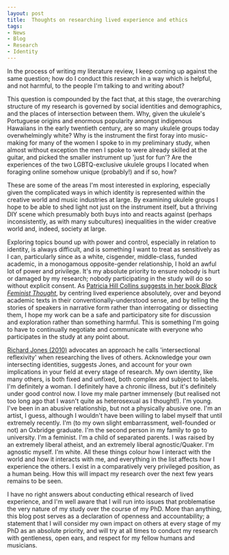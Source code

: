 ```yaml
---
layout: post
title:  Thoughts on researching lived experience and ethics
tags:
- News
- Blog
- Research
- Identity
---
```


<p>In the process of writing my literature review, I keep coming up against the same question; how do I conduct this research in a way which is helpful, and not harmful, to the people I'm talking to and writing about?</p>

<p>This question is compounded by the fact that, at this stage, the overarching structure of my research is governed by social identities and demographics, and the places of intersection between them. Why, given the ukulele's Portuguese origins and enormous popularity amongst indigenous Hawaiians in the early twentieth century, are so many ukulele groups today overwhelmingly white? Why is the instrument the first foray into music-making for many of the women I spoke to in my preliminary study, when almost without exception the men I spoke to were already skilled at the guitar, and picked the smaller instrument up 'just for fun'? Are the experiences of the two LGBTQ-exclusive ukulele groups I located when foraging online somehow unique (probably!) and if so, how?</p>

<p>These are some of the areas I'm most interested in exploring, especially given the complicated ways in which identity is represented within the creative world and music industries at large. By examining ukulele groups I hope to be able to shed light not just on the instrument itself, but a thriving DIY scene which presumably both buys into and reacts against (perhaps inconsistently, as with many subcultures) inequalities in the wider creative world and, indeed, society at large.</p>

<p>Exploring topics bound up with power and control, especially in relation to identity, is always difficult, and is something I want to treat as sensitively as I can, particularly since as a white, cisgender, middle-class, funded academic, in a monogamous opposite-gender relationship, I hold an awful lot of power and privilege. It's my absolute priority to ensure nobody is hurt or damaged by my research; nobody participating in the study will do so without explicit consent. As <a href="http://www.jkarahalis.com/sites/default/files/Black%20Feminist%20Thought%20chap1.pdf">Patricia Hill Collins suggests in her book <i>Black Feminist Thought</i></a>, by centring lived experience absolutely, over and beyond academic texts in their conventionally-understood sense, and by telling the stories of speakers in narrative form rather than interrogating or dissecting them, I hope my work can be a  safe and participatory site for discussion and exploration rather than something harmful. This is something I'm going to have to continually negotiate and communicate with everyone who participates in the study at any point about.</p>

<p><a href="http://thekeep.eiu.edu/cgi/viewcontent.cgi?article=1002&context=commstudies_fac">Richard Jones (2010)</a> advocates an approach he calls 'intersectional reflexivity' when researching the lives of others. Acknowledge your own intersecting identities, suggests Jones, and account for your own implications in your field at every stage of research. My own identity, like many others, is both fixed and unfixed, both complex and subject to labels. I'm definitely a woman. I definitely have a chronic illness, but it's definitely under good control now. I love my male partner immensely (but realised not too long ago that I wasn't quite as heterosexual as I thought!). I'm young. I've been in an abusive relationship, but not a physically abusive one. I'm an artist, I guess, although I wouldn't have been willing to label myself that until extremely recently. I'm (to my own slight embarrassment, well-founded or not) an Oxbridge graduate. I'm the second person in my family to go to university. I'm a feminist. I'm a child of separated parents. I was raised by an extremely liberal atheist, and an extremely liberal agnostic/Quaker. I'm agnostic myself. I'm white. All these things colour how I interact with the world and how it interacts with me, and everything in the list affects how I experience the others. I exist in a comparatively very privileged position, as a human being. How this will impact my research over the next few years remains to be seen.</p>

<p>I have no right answers about conducting ethical research of lived experience, and I'm well aware that I will run into issues that problematise the very nature of my study over the course of my PhD. More than anything, this blog post serves as a declaration of openness and accountability; a statement that I will consider my own impact on others at every stage of my PhD as an absolute priority, and will try at all times to conduct my research with gentleness, open ears, and respect for my fellow humans and musicians.</p>


